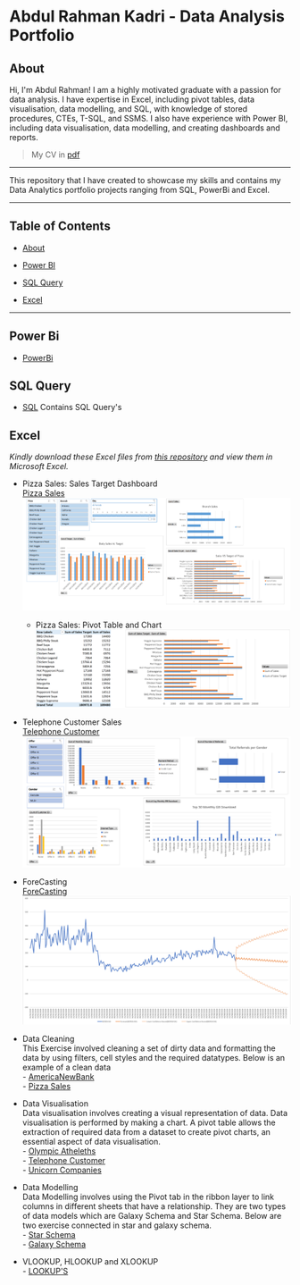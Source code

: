 # Abdul Rahman Kadri - Data Analysis Portfolio

## About

Hi, I'm Abdul Rahman! I am a highly motivated graduate with a passion for data analysis. I have expertise in Excel, including pivot tables, data visualisation, data modelling, and SQL, with knowledge of stored procedures, CTEs, T-SQL, and SSMS. I also have experience with Power BI, including data visualisation, data modelling, and creating dashboards and reports.


> My CV in [pdf](https://github.com/aokadri11/AbdulRahman_Portfolio/blob/main/Abdul_Rahman_Kadri_CV_2023_Data_Analysis.pdf) 
---

This repository that I have created to showcase my skills and contains my Data Analytics portfolio projects ranging from SQL, PowerBi and Excel.

---

## Table of Contents
- [About](#about)

- [Power BI](#power-bi)

- [SQL Query](#sql-query)  

- [Excel](#excel)

---

## **Power Bi**  

- [PowerBi](https://github.com/aokadri11/AbdulRahman_Portfolio/blob/main/PowerBi)

## **SQL Query** 

- [SQL](https://github.com/aokadri11/AbdulRahman_Portfolio/blob/main/SQL)
    Contains SQL Query's

## **Excel**  

*Kindly download these Excel files from [this repository](https://github.com/aokadri11/AbdulRahman_Portfolio/blob/main/Excel) and view them in Microsoft Excel.*

- Pizza Sales: Sales Target Dashboard <br />
    [Pizza Sales](https://github.com/aokadri11/AbdulRahman_Portfolio/blob/main/Excel/Abdul%20-%20Pizza%20Sales_Data_Modeling.xlsx)
![Dashboard](https://github.com/aokadri11/AbdulRahman_Portfolio/blob/main/Excel/Pizza%20Sales%20Dashboard.PNG)
    - Pizza Sales: Pivot Table and Chart
![Pivot Table and Chart](https://github.com/aokadri11/AbdulRahman_Portfolio/blob/main/Excel/Pivot%20Table%20in%20Pizza%20Sales.PNG)


- Telephone Customer Sales <br />
    [Telephone Customer](https://github.com/aokadri11/AbdulRahman_Portfolio/blob/main/Excel/Abdul%20-%20Telephone%20Customer.xlsx)
![Dashboard](https://github.com/aokadri11/AbdulRahman_Portfolio/blob/main/Excel/TelePhone_Customer_Dashboard.PNG)

- ForeCasting <br />
    [ForeCasting](https://github.com/aokadri11/AbdulRahman_Portfolio/blob/main/Excel/ForeCasting%20NYC%20Accidents%202020.xlsx)
![Forecast Sheet](https://github.com/aokadri11/AbdulRahman_Portfolio/blob/main/Excel/Forecast%20Image.PNG)


- Data Cleaning <br />
    This Exercise involved cleaning a set of dirty data and formatting the data by using filters, cell styles and the required datatypes. Below is an example of a clean data <br />
        -  [AmericaNewBank](https://github.com/aokadri11/AbdulRahman_Portfolio/blob/main/Excel/Abdul%20-%20AmericaBank%20-%20PB.xlsx)<br />
        -  [Pizza Sales](https://github.com/aokadri11/AbdulRahman_Portfolio/blob/main/Excel/Abdul%20-%20Pizza%20Sales_Data_Modeling.xlsx)

- Data Visualisation <br />
    Data visualisation involves creating a visual representation of data. Data visualisation is performed by making a chart. A pivot table allows the extraction of required data from a dataset to create pivot charts, an essential aspect of data visualisation.<br />
        -   [Olympic Atheleths](https://github.com/aokadri11/AbdulRahman_Portfolio/blob/main/Excel/Abdul%20-%20Olympic%20Atheleths.xlsx)<br />
        -   [Telephone Customer](https://github.com/aokadri11/AbdulRahman_Portfolio/blob/main/Excel/Abdul%20-%20Telephone%20Customer.xlsx)<br />
        -   [Unicorn Companies](https://github.com/aokadri11/AbdulRahman_Portfolio/blob/main/Excel/Abdul%20-%20Unicorn_Companies.xlsx)

- Data Modelling <br />
    Data Modelling involves using the Pivot tab in the ribbon layer to link columns in different sheets that have a relationship. They are two types of data models which are Galaxy Schema and Star Schema. Below are two exercise connected in star and galaxy schema.<br />
        -   [Star Schema](https://github.com/aokadri11/AbdulRahman_Portfolio/blob/main/Excel/Star%20Schema%20Data%20Modeling.xlsx)<br />
        -   [Galaxy Schema](https://github.com/aokadri11/AbdulRahman_Portfolio/blob/main/Excel/Abdul%20-%20Pizza%20Sales_Data_Modeling.xlsx)

- VLOOKUP, HLOOKUP and XLOOKUP <br />
        -   [LOOKUP'S](https://github.com/aokadri11/AbdulRahman_Portfolio/blob/main/Excel/VLOOKUP_XLOOKUP%20sheet.xlsx)


